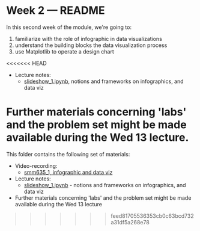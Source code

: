# Week 2 — README

In this second week of the module, we're going to:

1. familiarize with the role of infographic in data visualizations
2. understand the building blocks the data visualization process
3. use Matplotlib to operate a design chart

<<<<<<< HEAD
- Lecture notes:
  - [slideshow_1.ipynb](https://github.com/simoneSantoni/data-viz-smm635/blob/58f3593a033ac65142b512cdae15d337e1476a5f/lectureNotes/week2/slideshow_1.ipynb), notions and frameworks on infographics, and data viz

Further materials concerning 'labs' and the problem set might be made available
during the Wed 13 lecture.
=======
This folder contains the following set of materials:

- Video-recording:
  - [smm635_1, infographic and data viz](https://web.microsoftstream.com/video/58eada1b-bfac-4540-8a50-d50a55610bb1)
- Lecture notes:
  - [slideshow_1.ipynb](https://github.com/simoneSantoni/data-viz-smm635/blob/58f3593a033ac65142b512cdae15d337e1476a5f/lectureNotes/week2/slideshow_1.ipynb) - notions and frameworks on infographics, and data viz
- Further materials concerning 'labs' and the problem set might be made 
  available during the Wed 13 lecture
>>>>>>> feed81705536353cb0c63bcd732a31df5a268e78
